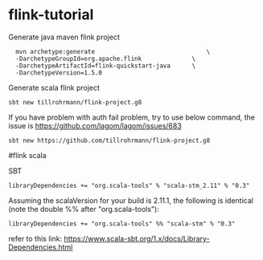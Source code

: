 # flink-tutorial
      
Generate java maven flink project

      mvn archetype:generate                               \
      -DarchetypeGroupId=org.apache.flink              \
      -DarchetypeArtifactId=flink-quickstart-java      \
      -DarchetypeVersion=1.5.0
     
    
Generate scala flink project

    sbt new tillrohrmann/flink-project.g8
    
If you have problem with auth fail problem, try to use below command, the issue is https://github.com/lagom/lagom/issues/683 
    
    sbt new https://github.com/tillrohrmann/flink-project.g8

#flink scala

SBT

    libraryDependencies += "org.scala-tools" % "scala-stm_2.11" % "0.3"

Assuming the scalaVersion for your build is 2.11.1, the following is identical (note the double %% after "org.scala-tools"):

    libraryDependencies += "org.scala-tools" %% "scala-stm" % "0.3"
    
refer to this link: https://www.scala-sbt.org/1.x/docs/Library-Dependencies.html